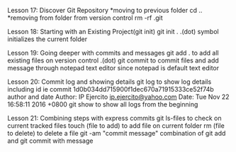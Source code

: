 Lesson 17: Discover Git Repository
*moving to previous folder
	cd ..
*removing from folder from version control
	rm -rf .git
	
Lesson 18: Starting with an Existing Project(git init)
	git init .
.(dot) symbol initializes the current folder

Lesson 19: Going deeper with commits and messages
	git add .
to add all existing files on version control .(dot)
	git commit
to commit files and add message through notepad text editor since notepad is default text editor

Lesson 20: Commit log and showing details
	git log
to show log details including id 
	ie commit 1d0b034dd715900f1dec670a71915333ce52f74b
author and date
Author: IP Ejercito <ip.ejercito@yahoo.com>
Date:   Tue Nov 22 16:58:11 2016 +0800
	git show
to show all logs from the beginning

Lesson 21: Combining steps with express commits
	git ls-files
to check on current tracked files
	touch (file to add)
to add file on current folder
	rm (file to delete)
to delete a file
	git -am "commit message"
combination of git add and git commit with message